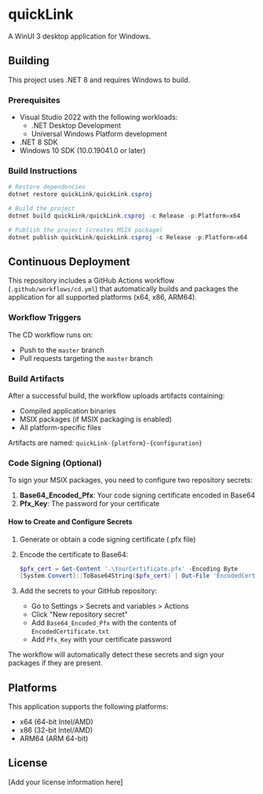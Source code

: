 # quickLink

A WinUI 3 desktop application for Windows.

## Building

This project uses .NET 8 and requires Windows to build.

### Prerequisites

- Visual Studio 2022 with the following workloads:
  - .NET Desktop Development
  - Universal Windows Platform development
- .NET 8 SDK
- Windows 10 SDK (10.0.19041.0 or later)

### Build Instructions

```powershell
# Restore dependencies
dotnet restore quickLink/quickLink.csproj

# Build the project
dotnet build quickLink/quickLink.csproj -c Release -p:Platform=x64

# Publish the project (creates MSIX package)
dotnet publish quickLink/quickLink.csproj -c Release -p:Platform=x64
```

## Continuous Deployment

This repository includes a GitHub Actions workflow (`.github/workflows/cd.yml`) that automatically builds and packages the application for all supported platforms (x64, x86, ARM64).

### Workflow Triggers

The CD workflow runs on:
- Push to the `master` branch
- Pull requests targeting the `master` branch

### Build Artifacts

After a successful build, the workflow uploads artifacts containing:
- Compiled application binaries
- MSIX packages (if MSIX packaging is enabled)
- All platform-specific files

Artifacts are named: `quickLink-{platform}-{configuration}`

### Code Signing (Optional)

To sign your MSIX packages, you need to configure two repository secrets:

1. **Base64_Encoded_Pfx**: Your code signing certificate encoded in Base64
2. **Pfx_Key**: The password for your certificate

#### How to Create and Configure Secrets

1. Generate or obtain a code signing certificate (.pfx file)

2. Encode the certificate to Base64:
   ```powershell
   $pfx_cert = Get-Content '.\YourCertificate.pfx' -Encoding Byte
   [System.Convert]::ToBase64String($pfx_cert) | Out-File 'EncodedCertificate.txt'
   ```

3. Add the secrets to your GitHub repository:
   - Go to Settings > Secrets and variables > Actions
   - Click "New repository secret"
   - Add `Base64_Encoded_Pfx` with the contents of `EncodedCertificate.txt`
   - Add `Pfx_Key` with your certificate password

The workflow will automatically detect these secrets and sign your packages if they are present.

## Platforms

This application supports the following platforms:
- x64 (64-bit Intel/AMD)
- x86 (32-bit Intel/AMD)
- ARM64 (ARM 64-bit)

## License

[Add your license information here]
